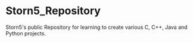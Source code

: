 # Storn5_Repository
Storn5's public Repository for learning to create various C, C++, Java and Python projects.
